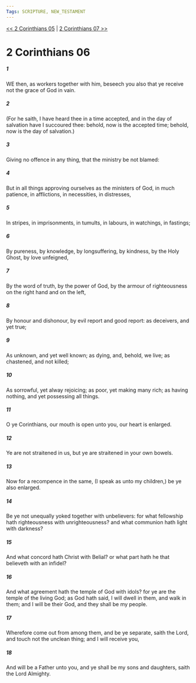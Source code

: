 ```yaml
---
Tags: SCRIPTURE, NEW_TESTAMENT
---
```


[<< 2 Corinthians 05](NEW_TESTAMENT/08_2_Corinthians/2_Corinthians_05.md) | [2 Corinthians 07 >>](NEW_TESTAMENT/08_2_Corinthians/2_Corinthians_07.md)

# 2 Corinthians 06

##### 1

WE then, as workers together with him, beseech you also that ye receive not the grace of God in vain.

##### 2

(For he saith, I have heard thee in a time accepted, and in the day of salvation have I succoured thee: behold, now is the accepted time; behold, now is the day of salvation.)

##### 3

Giving no offence in any thing, that the ministry be not blamed:

##### 4

But in all things approving ourselves as the ministers of God, in much patience, in afflictions, in necessities, in distresses,

##### 5

In stripes, in imprisonments, in tumults, in labours, in watchings, in fastings;

##### 6

By pureness, by knowledge, by longsuffering, by kindness, by the Holy Ghost, by love unfeigned,

##### 7

By the word of truth, by the power of God, by the armour of righteousness on the right hand and on the left,

##### 8

By honour and dishonour, by evil report and good report: as deceivers, and yet true;

##### 9

As unknown, and yet well known; as dying, and, behold, we live; as chastened, and not killed;

##### 10

As sorrowful, yet alway rejoicing; as poor, yet making many rich; as having nothing, and yet possessing all things.

##### 11

O ye Corinthians, our mouth is open unto you, our heart is enlarged.

##### 12

Ye are not straitened in us, but ye are straitened in your own bowels.

##### 13

Now for a recompence in the same, (I speak as unto my children,) be ye also enlarged.

##### 14

Be ye not unequally yoked together with unbelievers: for what fellowship hath righteousness with unrighteousness? and what communion hath light with darkness?

##### 15

And what concord hath Christ with Belial? or what part hath he that believeth with an infidel?

##### 16

And what agreement hath the temple of God with idols? for ye are the temple of the living God; as God hath said, I will dwell in them, and walk in them; and I will be their God, and they shall be my people.

##### 17

Wherefore come out from among them, and be ye separate, saith the Lord, and touch not the unclean thing; and I will receive you,

##### 18

And will be a Father unto you, and ye shall be my sons and daughters, saith the Lord Almighty.
